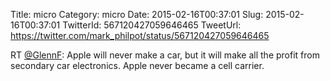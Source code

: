 Title: micro
Category: micro
Date: 2015-02-16T00:37:01
Slug: 2015-02-16T00:37:01
TwitterId: 567120427059646465
TweetUrl: https://twitter.com/mark_philpot/status/567120427059646465

RT [@GlennF](https://twitter.com/GlennF): Apple will never make a car, but it will make all the profit from secondary car electronics. Apple never became a cell carrier.